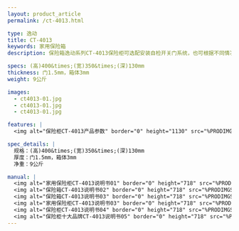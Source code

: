 ```yaml
---
layout: product_article
permalink: /ct-4013.html

type: 逸动
title: CT-4013
keywords: 家用保险箱
description: 保险箱逸动系列CT-4013保险柜可选配安装自检开关门系统，也可根据不同情况选配各种锁具如密码、贴片式薄膜开关、触摸式、指纹、TF卡等锁具。

specs: (高)400&times;(宽)350&times;(深)130mm
thickness: 门1.5mm，箱体3mm
weight: 9公斤

images:
  - ct4013-01.jpg
  - ct4013-01.jpg
  - ct4013-01.jpg

features: |
  <img alt="保险柜CT-4013产品参数" border="0" height="1130" src="%PRODIMGS%/twcps1.jpg" width="538" />

spec_details: |
  规格：(高)400&times;(宽)350&times;(深)130mm  
  厚度：门1.5mm，箱体3mm  
  净重：9公斤

manual: |
  <img alt="家用保险柜CT-4013说明书01" border="0" height="718" src="%PRODIMGS%/ct-sm01.jpg" width="538" />  
  <img alt="保险箱CT-4013说明书02" border="0" height="718" src="%PRODIMGS%/ct-sm02.jpg" width="538" />  
  <img alt="保险箱CT-4013说明书03" border="0" height="718" src="%PRODIMGS%/ct-sm03.jpg" width="538" />  
  <img alt="家用保险柜CT-4013说明书03" border="0" height="718" src="%PRODIMGS%/ct-sm04.jpg" width="538" />  
  <img alt="保险柜CT-4013说明书04" border="0" height="718" src="%PRODIMGS%/ct-sm05.jpg" width="538" />  
  <img alt="保险柜十大品牌CT-4013说明书05" border="0" height="718" src="%PRODIMGS%/ct-sm06.jpg" width="538" />
---
```

